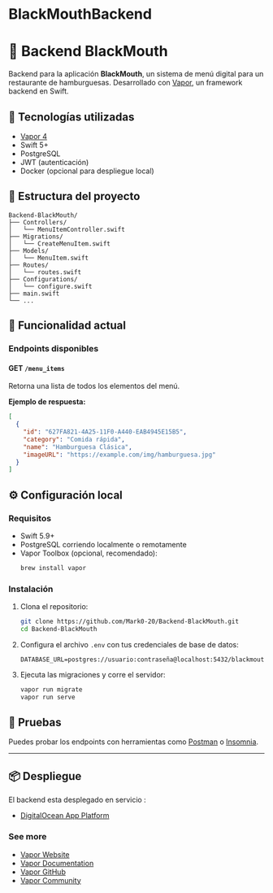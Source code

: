 # BlackMouthBackend
# 🍔 Backend BlackMouth

Backend para la aplicación **BlackMouth**, un sistema de menú digital para un restaurante de hamburguesas. Desarrollado con [Vapor](https://vapor.codes/), un framework backend en Swift.

## 🚀 Tecnologías utilizadas

- [Vapor 4](https://docs.vapor.codes/)
- Swift 5+
- PostgreSQL
- JWT (autenticación)
- Docker (opcional para despliegue local)

## 📁 Estructura del proyecto

```
Backend-BlackMouth/
├── Controllers/
│   └── MenuItemController.swift
├── Migrations/
│   └── CreateMenuItem.swift
├── Models/
│   └── MenuItem.swift
├── Routes/
│   └── routes.swift
├── Configurations/
│   └── configure.swift
├── main.swift
└── ...
```

## 🧾 Funcionalidad actual

### Endpoints disponibles

#### GET `/menu_items`
Retorna una lista de todos los elementos del menú.

**Ejemplo de respuesta:**
```json
[
  {
    "id": "627FA821-4A25-11F0-A440-EAB4945E15B5",
    "category": "Comida rápida",
    "name": "Hamburguesa Clásica",
    "imageURL": "https://example.com/img/hamburguesa.jpg"
  }
]
```


## ⚙️ Configuración local

### Requisitos

- Swift 5.9+
- PostgreSQL corriendo localmente o remotamente
- Vapor Toolbox (opcional, recomendado):  
  ```bash
  brew install vapor
  ```

### Instalación

1. Clona el repositorio:
   ```bash
   git clone https://github.com/Mark0-20/Backend-BlackMouth.git
   cd Backend-BlackMouth
   ```

2. Configura el archivo `.env` con tus credenciales de base de datos:
   ```env
   DATABASE_URL=postgres://usuario:contraseña@localhost:5432/blackmouthdb
   ```

3. Ejecuta las migraciones y corre el servidor:
   ```bash
   vapor run migrate
   vapor run serve
   ```

## 🧪 Pruebas

Puedes probar los endpoints con herramientas como [Postman](https://www.postman.com/) o [Insomnia](https://insomnia.rest/).

---

## 📦 Despliegue

El backend esta desplegado en servicio :

- [DigitalOcean App Platform](https://www.digitalocean.com/products/app-platform)

### See more

- [Vapor Website](https://vapor.codes)
- [Vapor Documentation](https://docs.vapor.codes)
- [Vapor GitHub](https://github.com/vapor)
- [Vapor Community](https://github.com/vapor-community)
